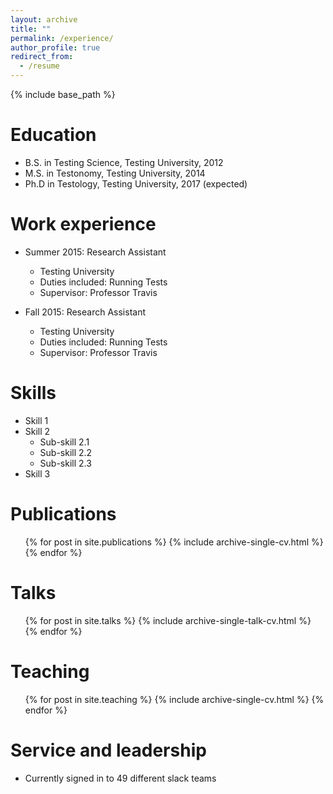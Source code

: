 ```yaml
---
layout: archive
title: ""
permalink: /experience/
author_profile: true
redirect_from:
  - /resume
---
```


{% include base_path %}

Education
======
* B.S. in Testing Science, Testing University, 2012
* M.S. in Testonomy, Testing University, 2014
* Ph.D in Testology, Testing University, 2017 (expected)

Work experience
======
* Summer 2015: Research Assistant
  * Testing University
  * Duties included: Running Tests
  * Supervisor: Professor Travis

* Fall 2015: Research Assistant
  * Testing University
  * Duties included: Running Tests
  * Supervisor: Professor Travis
  
Skills
======
* Skill 1
* Skill 2
  * Sub-skill 2.1
  * Sub-skill 2.2
  * Sub-skill 2.3
* Skill 3

Publications
======
  <ul>{% for post in site.publications %}
    {% include archive-single-cv.html %}
  {% endfor %}</ul>
  
Talks
======
  <ul>{% for post in site.talks %}
    {% include archive-single-talk-cv.html %}
  {% endfor %}</ul>
  
Teaching
======
  <ul>{% for post in site.teaching %}
    {% include archive-single-cv.html %}
  {% endfor %}</ul>
  
Service and leadership
======
* Currently signed in to 49 different slack teams
